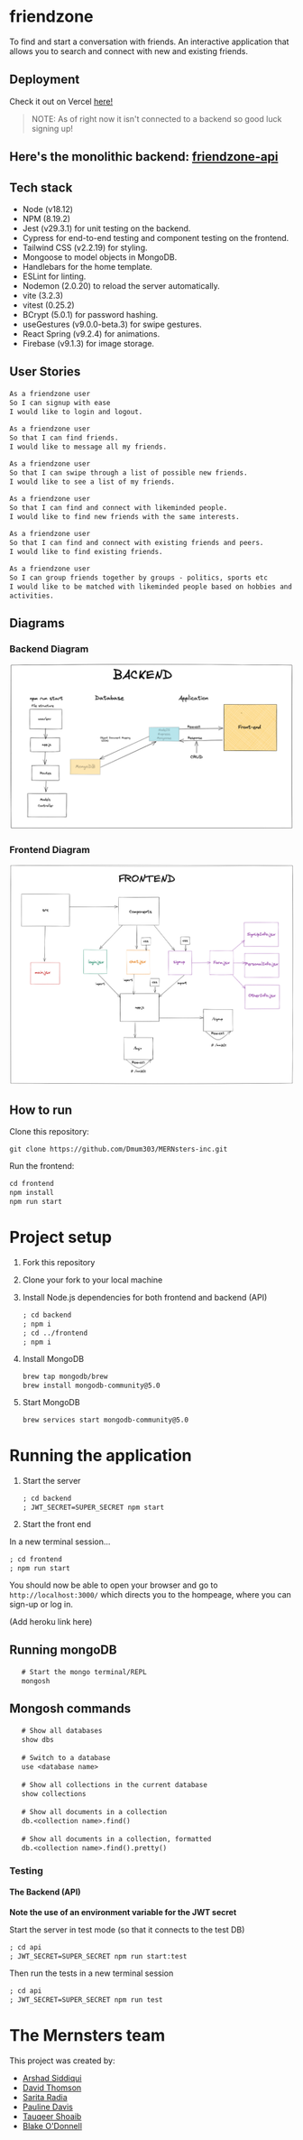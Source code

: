 # friendzone

To find and start a conversation with friends. An interactive application that allows you to search and connect with new and existing friends.

## Deployment

Check it out on Vercel [here!](https://mer-nsters-ap3qamont-arshad-siddiqui.vercel.app/signup)

> NOTE: As of right now it isn't connected to a backend so good luck signing up!

## Here's the monolithic backend: [friendzone-api](https://github.com/Arshad-Siddiqui/MERNsters-api)

## Tech stack

- Node (v18.12)
- NPM (8.19.2)
- Jest (v29.3.1) for unit testing on the backend.
- Cypress for end-to-end testing and component testing on the frontend.
- Tailwind CSS (v2.2.19) for styling.
- Mongoose to model objects in MongoDB.
- Handlebars for the home template.
- ESLint for linting.
- Nodemon (2.0.20) to reload the server automatically.
- vite (3.2.3)
- vitest (0.25.2)
- BCrypt (5.0.1) for password hashing.
- useGestures (v9.0.0-beta.3) for swipe gestures.
- React Spring (v9.2.4) for animations.
- Firebase (v9.1.3) for image storage.

## User Stories

```
As a friendzone user
So I can signup with ease
I would like to login and logout.
```

```
As a friendzone user
So that I can find friends.
I would like to message all my friends.
```

```
As a friendzone user
So that I can swipe through a list of possible new friends.
I would like to see a list of my friends.
```

```
As a friendzone user
So that I can find and connect with likeminded people.
I would like to find new friends with the same interests.
```

```
As a friendzone user
So that I can find and connect with existing friends and peers.
I would like to find existing friends.
```

```
As a friendzone user
So I can group friends together by groups - politics, sports etc
I would like to be matched with likeminded people based on hobbies and activities.

```

## Diagrams

### Backend Diagram

<img src='images/backend.png'/>

### Frontend Diagram

<img src='images/frontend.png'/>

## How to run

Clone this repository:

```
git clone https://github.com/Dmum303/MERNsters-inc.git

```

Run the frontend:

```
cd frontend
npm install
npm run start
```

# Project setup

1. Fork this repository
2. Clone your fork to your local machine
3. Install Node.js dependencies for both frontend and backend (API)

   ```
   ; cd backend
   ; npm i
   ; cd ../frontend
   ; npm i
   ```

4. Install MongoDB
   ```
   brew tap mongodb/brew
   brew install mongodb-community@5.0
   ```
5. Start MongoDB
   ```
   brew services start mongodb-community@5.0
   ```

# Running the application

1. Start the server
   ```
   ; cd backend
   ; JWT_SECRET=SUPER_SECRET npm start
   ```
2. Start the front end

In a new terminal session...

```
; cd frontend
; npm run start
```

You should now be able to open your browser and go to `http://localhost:3000/` which directs you to the hompeage, where you can sign-up or log in.

(Add heroku link here)

## Running mongoDB

```shell
   # Start the mongo terminal/REPL
   mongosh
```

## Mongosh commands

```shell
   # Show all databases
   show dbs

   # Switch to a database
   use <database name>

   # Show all collections in the current database
   show collections

   # Show all documents in a collection
   db.<collection name>.find()

   # Show all documents in a collection, formatted
   db.<collection name>.find().pretty()
```

### Testing

#### The Backend (API)

**Note the use of an environment variable for the JWT secret**

Start the server in test mode (so that it connects to the test DB)

```
; cd api
; JWT_SECRET=SUPER_SECRET npm run start:test
```

Then run the tests in a new terminal session

```
; cd api
; JWT_SECRET=SUPER_SECRET npm run test
```

# The Mernsters team

This project was created by:

- [Arshad Siddiqui](https://github.com/Arshad-Siddiqui)
- [David Thomson](https://https://github.com/Dmum303)
- [Sarita Radia](https://github.com/saritahub)
- [Pauline Davis](https://github.com/paulinejdavis)
- [Tauqeer Shoaib](https://github.com/tauqeer92)
- [Blake O'Donnell](https://github.com/blakerodonnell)
